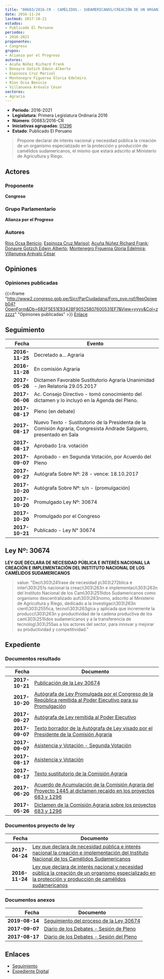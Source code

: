 ```yaml
---
title: "00683/2016-CR - CAMÉLIDOS.- SUDAMERICANOS/CREACIÓN DE UN ORGANISMO ESPECIALIZADO EN LA PROTECCIÓN Y"
date: 2016-11-24
lastmod: 2017-10-21
estados:
- Publicado El Peruano
periodos:
- 2016-2021
proponentes:
- Congreso
grupos:
- Alianza por el Progreso
autores:
- Acuña Núñez Richard Frank
- Donayre Gotzch Edwin Alberto
- Espinoza Cruz Marisol
- Montenegro Figueroa Gloria Edelmira
- Ríos Ocsa Benicio
- Villanueva Arévalo César
sectores:
- Agraria
---
```

- **Periodo**: 2016-2021
- **Legislatura**: Primera Legislatura Ordinaria 2016
- **Número**: 00683/2016-CR
- **Iniciativas agrupadas**: [01296](../../01200/01296)
- **Estado**: Publicado El Peruano

> Propone declarar de interés nacional y necesidad pública la creación de un organismo especializado en la protección y producción de camélidos sudamericanos, el mismo que estará adscrito al Ministerio de Agricultura y Riego.


## Actores

### Proponente

**Congreso**

### Grupo Parlamentario

**Alianza por el Progreso**

### Autores

[Ríos Ocsa Benicio](mailto:mailto:brios@congreso.gob.pe); [Espinoza Cruz Marisol](mailto:mailto:mespinozac@congreso.gob.pe); [Acuña Núñez Richard Frank](mailto:mailto:racuna@congreso.gob.pe); [Donayre Gotzch Edwin Alberto](mailto:mailto:edonayre@congreso.gob.pe); [Montenegro Figueroa Gloria Edelmira](mailto:mailto:gmontenegrof@congreso.gob.pe); [Villanueva Arévalo César](mailto:mailto:cvillanueva@congreso.gob.pe)

## Opiniones

### Opiniones publicadas

{{<iframe "http://www2.congreso.gob.pe/Sicr/ParCiudadana/Foro_pvp.nsf/RepOpiweb04?OpenForm&Db=682F5E51E93428F90525807600531EF7&View=yyyy&Col=zzzzz" "Opiniones publicadas" >}}
[Enlace](http://www2.congreso.gob.pe/Sicr/ParCiudadana/Foro_pvp.nsf/RepOpiweb04?OpenForm&Db=682F5E51E93428F90525807600531EF7&View=yyyy&Col=zzzzz)


## Seguimiento

| Fecha | Evento |
|------:|--------|
| **2016-11-25** | Decretado a... Agraria |
| **2016-11-28** | En comisión Agraria |
| **2017-05-26** | Dictamen Favorable Sustitutorio Agraria Unanimidad - /en Relatoría 29.05.2017 |
| **2017-06-06** | Ac. Consejo Directivo - tomó conocimiento del dictamen y lo incluyó en la Agenda del Pleno. |
| **2017-08-17** | Pleno (en debate) |
| **2017-08-17** | Nuevo Texto - Sustitutorio de la Presidenta de la Comisión Agraria, Congresista Andrade Salguero, presentado en Sala |
| **2017-08-17** | Aprobado 1ra. votación |
| **2017-09-07** | Aprobado - en Segunda Votación, por Acuerdo del Pleno |
| **2017-09-27** | Autógrafa Sobre Nº: 28 - vence: 18.10.2017 |
| **2017-10-20** | Autógrafa Sobre Nº: s/n - (promulgación) |
| **2017-10-20** | Promulgado Ley Nº: 30674 |
| **2017-10-20** | Promulgado por el Congreso |
| **2017-10-21** | Publicado - Ley N° 30674 |

## Ley Nº: 30674

**LEY QUE DECLARA DE NECESIDAD PÚBLICA E INTERÉS NACIONAL LA CREACIÓN E IMPLEMENTACIÓN DEL INSTITUTO NACIONAL DE LOS CAMÉLIDOS SUDAMERICANOS**

> value: "Decl\303\241rase de necesidad p\303\272blica e inter\303\251s nacional la creaci\303\263n e implementaci\303\263n del Instituto Nacional de los Cam\303\251lidos Sudamericanos como organismo descentralizado aut\303\263nomo, adscrito al Ministerio de Agricultura y Riego, dedicado a la investigaci\303\263n cient\303\255fica, tecnol\303\263gica y aplicada que incremente la producci\303\263n y productividad de la cadena productiva de los cam\303\251lidos sudamericanos y a la transferencia de tecnolog\303\255as a los actores del sector, para innovar y mejorar su productividad y competitividad."


## Expediente

### Documentos resultado

| Fecha | Documento |
|------:|-----------|
| **2017-10-21** | [Publicación de la Ley 30674](http://www.leyes.congreso.gob.pe/Documentos/2016_2021/ADLP/Normas_Legales/30674-LEY.pdf) |
| **2017-10-20** | [Autógrafa de Ley Promulgada por el Congreso de la República remitida al Poder Ejecutivo para su Promulgación](http://www.leyes.congreso.gob.pe/Documentos/2016_2021/ADLP/Texto_Aprobado/AU0068320171020.pdf) |
| **2017-09-27** | [Autógrafa de Ley remitida al Poder Ejecutivo](http://www.leyes.congreso.gob.pe/Documentos/2016_2021/Autografas/Ley_y_de_Resolucion_Legislativa/AU0068320170927.pdf) |
| **2017-09-07** | [Texto borrador de la Autógrafa de Ley visado por el Presidente de la Comisión Agraria](http://www.leyes.congreso.gob.pe/Documentos/2016_2021/Texto_Borrador_de_Autografa/BAU0068320170907.pdf) |
| **2017-09-07** | [Asistencia y Votación - Segunda Votación](http://www.leyes.congreso.gob.pe/Documentos/2016_2021/Asistencia_y_Votacion/Proyectos_de_Ley/Exoneracion_de_Segunda_Votacion/ESV0068320170907..pdf) |
| **2017-08-17** | [Asistencia y Votación](http://www.leyes.congreso.gob.pe/Documentos/2016_2021/Asistencia_y_Votacion/Proyectos_de_Ley/AV0068320170817..pdf) |
| **2017-08-17** | [Texto sustitutorio de la Comisión Agraria](http://www.leyes.congreso.gob.pe/Documentos/2016_2021/Texto_Sustitutorio/Proyectos_de_Ley/TS0068320170817.pdf) |
| **2017-06-20** | [Acuerdo de Acumulación de la Comisión Agraria del Proyecto 1445 al dictamen recaído en los proyectos 683 y 1296](http://www.leyes.congreso.gob.pe/Documentos/2016_2021/Dictamenes/Proyectos_de_Ley/01445DC01MAY20170620.pdf) |
| **2017-05-26** | [Dictamen de la Comisión Agraria sobre los proyectos 683 y 1296](http://www.leyes.congreso.gob.pe/Documentos/2016_2021/Dictamenes/Proyectos_de_Ley/00683DC01MAY20170526.pdf) |

### Documentos proyecto de ley

| Fecha | Documento |
|------:|-----------|
| **2017-04-24** | [Ley que declara de necesidad pública e interés nacional la creación e implementación del Instituto Nacional de los Camélidos Sudamericanos](http://www.leyes.congreso.gob.pe/Documentos/2016_2021/Proyectos_de_Ley_y_de_Resoluciones_Legislativas/PL0129420170424.pdf) |
| **2016-11-24** | [Ley que declara de interés nacional y necesidad pública la creación de un organismo especializado en la protección y producción de camélidos sudamericanos](http://www.leyes.congreso.gob.pe/Documentos/2016_2021/Proyectos_de_Ley_y_de_Resoluciones_Legislativas/PL0068320161124.pdf) |

### Documentos anexos

| Fecha | Documento |
|------:|-----------|
| **2019-08-14** | [Seguimiento del proceso de la Ley 30674](http://www.leyes.congreso.gob.pe/Documentos/2016_2021/Seguimiento_de_Proyectos_de_Ley/00683PL20190814.pdf) |
| **2017-09-07** | [Diario de los Debates - Sesión de Pleno](http://www2.congreso.gob.pe/Sicr/DiarioDebates/Publicad.nsf/SesionesPleno/05256D6E0073DFE9052581950060EBDD/$FILE/PLO-2017-9.pdf) |
| **2017-08-17** | [Diario de los Debates - Sesión del Pleno](http://www2.congreso.gob.pe/Sicr/DiarioDebates/Publicad.nsf/SesionesPleno/05256D6E0073DFE90525818000024064/$FILE/PLO-2017-5.pdf) |

## Enlaces

- [Seguimiento](http://www2.congreso.gob.pe/Sicr/TraDocEstProc/CLProLey2016.nsf/f7fff46988ca05b1052578e100829cc7/807e0dd7881554cf05258076005ecb9b?OpenDocument)
- [Expediente Digital](http://www2.congreso.gob.pe/Sicr/TraDocEstProc/Expvirt_2011.nsf/visbusqptramdoc1621/00683?opendocument)

